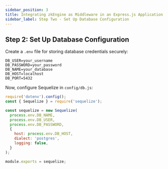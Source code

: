 ```yaml
---
sidebar_position: 3
title: Integrating zkEngine as Middleware in an Express.js Application | Step Two
sidebar_label: Step Two - Set Up Database Configuration
---
```


## Step 2: Set Up Database Configuration
Create a `.env` file for storing database credentials securely:
```env
DB_USER=your_username
DB_PASSWORD=your_password
DB_NAME=your_database
DB_HOST=localhost
DB_PORT=5432
```

Now, configure Sequelize in `config/db.js`:
```js
require('dotenv').config();
const { Sequelize } = require('sequelize');

const sequelize = new Sequelize(
  process.env.DB_NAME,
  process.env.DB_USER,
  process.env.DB_PASSWORD,
  {
    host: process.env.DB_HOST,
    dialect: 'postgres',
    logging: false,
  }
);

module.exports = sequelize;
```
